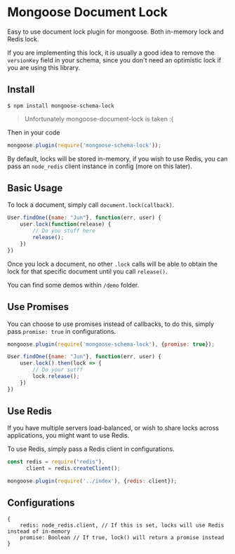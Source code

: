 # Mongoose Document Lock

Easy to use document lock plugin for mongoose. Both in-memory lock and Redis lock.

If you are implementing this lock, it is usually a good idea to remove the `versionKey` field in your schema, since you don't need an optimistic lock if you are using this library.

## Install

```
$ npm install mongoose-schema-lock
```

> Unfortunately mongoose-document-lock is taken :(

Then in your code

```js
mongoose.plugin(require('mongoose-schema-lock'));
```

By default, locks will be stored in-memory, if you wish to use Redis, you can pass an `node_redis` client instance in config (more on this later).

## Basic Usage

To lock a document, simply call `document.lock(callback)`.

```javascript
User.findOne({name: "Jun"}, function(err, user) {
    user.lock(function(release) {
        // Do you stuff here
        release();
    })
})
```

Once you lock a document, no other `.lock` calls will be able to obtain the lock for that specific document until you call `release()`.

You can find some demos within `/demo` folder.

## Use Promises

You can choose to use promises instead of callbacks, to do this, simply pass `promise: true` in configurations.

```javascript
mongoose.plugin(require('mongoose-schema-lock'), {promise: true});

User.findOne({name: "Jun"}, function(err, user) {
    user.lock().then(lock => {
        // Do your sutff
        lock.release();
    })
})
```

## Use Redis

If you have multiple servers load-balanced, or wish to share locks across applications, you might want to use Redis.

To use Redis, simply pass a Redis client in configurations.

```javascript
const redis = require("redis"),
      client = redis.createClient();

mongoose.plugin(require('../index'), {redis: client});
```

## Configurations

```
{
    redis: node_redis.client, // If this is set, locks will use Redis instead of in-memory
    promise: Boolean // If true, lock() will return a promise instead
}
```
